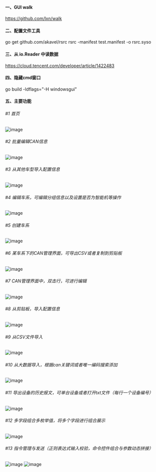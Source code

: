 #### 一、GUI walk
https://github.com/lxn/walk

#### 二、配置文件工具
go get github.com/akavel/rsrc
rsrc -manifest test.manifest -o rsrc.syso

#### 三、从 io.Reader 中读数据
https://cloud.tencent.com/developer/article/1422483

#### 四、隐藏cmd窗口
go build -ldflags="-H windowsgui"
#### 五、主要功能
###### #1 首页
![image](https://raw.githubusercontent.com/thomasbrook/ConfigurationTools/master-v2/img/demo1.png)
###### #2 批量编辑CAN信息
![image](https://raw.githubusercontent.com/thomasbrook/ConfigurationTools/master-v2/img/demo6.png)
###### #3 从其他车型导入配置信息
![image](https://raw.githubusercontent.com/thomasbrook/ConfigurationTools/master-v2/img/demo8.png)
###### #4 编辑车系，可编辑分组信息以及设置是否为智能机等操作
![image](https://raw.githubusercontent.com/thomasbrook/ConfigurationTools/master-v2/img/demo4.png)
###### #5 创建车系
![image](https://raw.githubusercontent.com/thomasbrook/ConfigurationTools/master-v2/img/demo5.png)
###### #6 某车系下的CAN管理界面，可导出CSV或者复制到剪贴板
![image](https://raw.githubusercontent.com/thomasbrook/ConfigurationTools/master-v2/img/demo2.png)
###### #7 CAN管理界面中，双击行，可进行编辑
![image](https://raw.githubusercontent.com/thomasbrook/ConfigurationTools/master-v2/img/demo3.png)
###### #8 从剪贴板，导入配置信息
![image](https://raw.githubusercontent.com/thomasbrook/ConfigurationTools/master-v2/img/demo9.png)
###### #9 从CSV文件导入
![image](https://raw.githubusercontent.com/thomasbrook/ConfigurationTools/master-v2/img/demo10.png)
###### #10 从大数据导入，根据can关键词或者唯一编码搜索添加
![image](https://raw.githubusercontent.com/thomasbrook/ConfigurationTools/master-v2/img/demo7.png)
###### #11 导出设备的历史报文，可单台设备或者打开txt文件（每行一个设备编号）
![image](https://raw.githubusercontent.com/thomasbrook/ConfigurationTools/master-v2/img/demo11.png)
###### #12 多字段组合多枚举值，将多个字段进行组合展示
![image](https://raw.githubusercontent.com/thomasbrook/ConfigurationTools/master-v2/img/demo12.png)
###### #13 指令管理与发送（正则表达式输入校验，命令控件组合与参数动态拼接）
![image](https://raw.githubusercontent.com/thomasbrook/ConfigurationTools/master-v2/img/demo14.png)
![image](https://raw.githubusercontent.com/thomasbrook/ConfigurationTools/master-v2/img/demo15.png)
